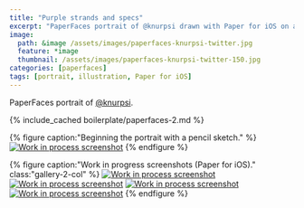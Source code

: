 ```yaml
---
title: "Purple strands and specs"
excerpt: "PaperFaces portrait of @knurpsi drawn with Paper for iOS on an iPad."
image: 
  path: &image /assets/images/paperfaces-knurpsi-twitter.jpg 
  feature: *image
  thumbnail: /assets/images/paperfaces-knurpsi-twitter-150.jpg
categories: [paperfaces]
tags: [portrait, illustration, Paper for iOS]
---
```


PaperFaces portrait of [@knurpsi](https://twitter.com/knurpsi).

{% include_cached boilerplate/paperfaces-2.md %}

{% figure caption:"Beginning the portrait with a pencil sketch." %}
[![Work in process screenshot](/assets/images/paperfaces-knurpsi-process-1-750.jpg)](/assets/images/paperfaces-knurpsi-process-1-lg.jpg)
{% endfigure %}

{% figure caption:"Work in progress screenshots (Paper for iOS)." class:"gallery-2-col" %}
[![Work in process screenshot](/assets/images/paperfaces-knurpsi-process-2-600.jpg)](/assets/images/paperfaces-knurpsi-process-2-lg.jpg)
[![Work in process screenshot](/assets/images/paperfaces-knurpsi-process-3-600.jpg)](/assets/images/paperfaces-knurpsi-process-3-lg.jpg)
[![Work in process screenshot](/assets/images/paperfaces-knurpsi-process-4-600.jpg)](/assets/images/paperfaces-knurpsi-process-4-lg.jpg)
[![Work in process screenshot](/assets/images/paperfaces-knurpsi-process-5-600.jpg)](/assets/images/paperfaces-knurpsi-process-5-lg.jpg)
{% endfigure %}
